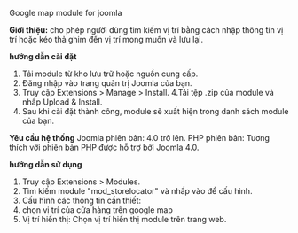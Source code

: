 Google map module for joomla

**Giới thiệu:** cho phép người dùng tìm kiếm vị trí bằng cách nhập thông tin vị trí hoặc kéo thả ghim đến vị trí mong muốn và lưu lại.

**hướng dẫn cài đặt**
1. Tải module từ kho lưu trữ hoặc nguồn cung cấp.
2. Đăng nhập vào trang quản trị Joomla của bạn.
3. Truy cập Extensions > Manage > Install.
4.Tải tệp .zip của module và nhấp Upload & Install.
5. Sau khi cài đặt thành công, module sẽ xuất hiện trong danh sách module của bạn.
   
**Yêu cầu hệ thống**
Joomla phiên bản: 4.0 trở lên.
PHP phiên bản: Tương thích với phiên bản PHP được hỗ trợ bởi Joomla 4.0.

**hướng dẫn sử dụng**
1. Truy cập Extensions > Modules.
2. Tìm kiếm module "mod_storelocator" và nhấp vào để cấu hình.
3. Cấu hình các thông tin cần thiết:
4. chọn vị trí của cửa hàng trên google map
5. Vị trí hiển thị: Chọn vị trí hiển thị module trên trang web.
